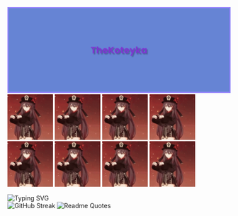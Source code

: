 ![](banner.png)
<img src="hu-tao-genshin-impact.gif" alt="drawing" width="103"/>
<img src="hu-tao-genshin-impact.gif" alt="drawing" width="103"/>
<img src="hu-tao-genshin-impact.gif" alt="drawing" width="103"/>
<img src="hu-tao-genshin-impact.gif" alt="drawing" width="103"/>
<img src="hu-tao-genshin-impact.gif" alt="drawing" width="103"/>
<img src="hu-tao-genshin-impact.gif" alt="drawing" width="103"/>
<img src="hu-tao-genshin-impact.gif" alt="drawing" width="103"/>
<img src="hu-tao-genshin-impact.gif" alt="drawing" width="103"/>


![Typing SVG](https://readme-typing-svg.herokuapp.com?font=Fira+Code&weight=500&size=30&duration=4500&pause=5000&background=FFFFFF00&width=435&lines=Telegram%3A+%40TheKoteyka)\
![GitHub Streak](http://github-readme-streak-stats.herokuapp.com?user=koteyka5000&theme=dark&hide_border=true&locale=ru&type=png)
![Readme Quotes](https://quotes-github-readme.vercel.app/api?type=horizontal&theme=dark&quote=Большие+города...&author=Конфуций)
